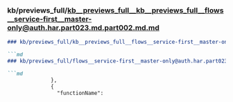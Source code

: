 ### kb/previews_full/kb__previews_full__kb__previews_full__flows__service-first__master-only@auth.har.part023.md.part002.md.md

```md
### kb/previews_full/kb__previews_full__flows__service-first__master-only@auth.har.part023.md.part002.md

```md
### kb/previews_full/flows__service-first__master-only@auth.har.part023.md (part 002)

```md
              },
              {
                "functionName": 
```

```

```

```

